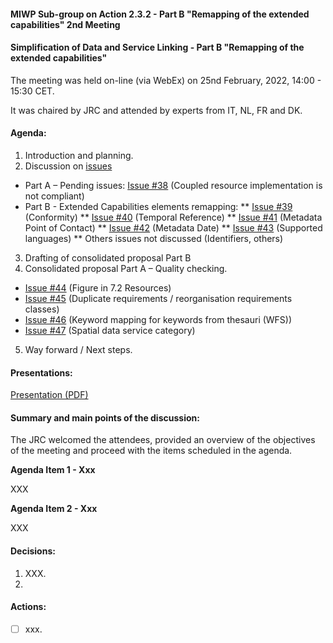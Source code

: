 #### MIWP Sub-group on Action 2.3.2 - Part B "Remapping of the extended capabilities" 2nd Meeting

#### Simplification of Data and Service Linking - Part B "Remapping of the extended capabilities" 

The meeting was held on-line (via WebEx) on 25nd February, 2022, 14:00 - 15:30 CET.

It was chaired by JRC and attended by experts from IT, NL, FR and DK.

#### Agenda:

1. Introduction and planning.
2. Discussion on [issues](https://github.com/INSPIRE-MIF/gp-data-service-linking-simplification/issues)
  * Part A – Pending issues: [Issue #38](https://github.com/INSPIRE-MIF/gp-data-service-linking-simplification/issues/38) (Coupled resource implementation is not compliant)
  * Part B - Extended Capabilities elements remapping:
    ** [Issue #39](https://github.com/INSPIRE-MIF/gp-data-service-linking-simplification/issues/39) (Conformity)
    ** [Issue #40](https://github.com/INSPIRE-MIF/gp-data-service-linking-simplification/issues/40) (Temporal Reference)
    ** [Issue #41](https://github.com/INSPIRE-MIF/gp-data-service-linking-simplification/issues/41) (Metadata Point of Contact)
    ** [Issue #42](https://github.com/INSPIRE-MIF/gp-data-service-linking-simplification/issues/42) (Metadata Date)
    ** [Issue #43](https://github.com/INSPIRE-MIF/gp-data-service-linking-simplification/issues/43) (Supported languages)
    ** Others issues not discussed (Identifiers, others)
3. Drafting of consolidated proposal Part B 
4. Consolidated proposal Part A – Quality checking.
  * [Issue #44](https://github.com/INSPIRE-MIF/gp-data-service-linking-simplification/issues/44) (Figure in 7.2 Resources)
  * [Issue #45](https://github.com/INSPIRE-MIF/gp-data-service-linking-simplification/issues/45) (Duplicate requirements / reorganisation requirements classes)
  * [Issue #46](https://github.com/INSPIRE-MIF/gp-data-service-linking-simplification/issues/46) (Keyword mapping for keywords from thesauri (WFS))
  * [Issue #47](https://github.com/INSPIRE-MIF/gp-data-service-linking-simplification/issues/47) (Spatial data service category)
5. Way forward / Next steps.

#### Presentations:

[Presentation (PDF)](https://github.com/INSPIRE-MIF/gp-data-service-linking-simplification/blob/main/meetings/2022-02-25/20220225_Action_2.3.2_Simplification_Part_B_2nd_Meeting.pdf)

#### Summary and main points of the discussion:

The JRC welcomed the attendees, provided an overview of the objectives of the meeting and proceed with the items scheduled in the agenda.

**Agenda Item 1 - Xxx** 

XXX

**Agenda Item 2 - Xxx**

XXX

#### Decisions:

1. XXX.
2. 

#### Actions:

- [ ] xxx.
